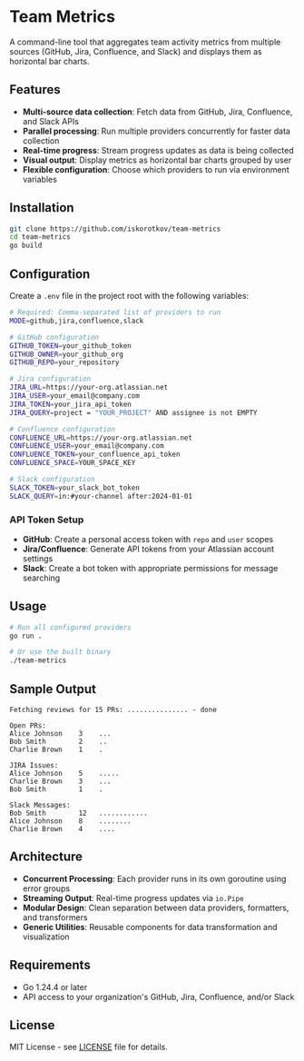 # Team Metrics

A command-line tool that aggregates team activity metrics from multiple sources (GitHub, Jira, Confluence, and Slack) and displays them as horizontal bar charts.

## Features

- **Multi-source data collection**: Fetch data from GitHub, Jira, Confluence, and Slack APIs
- **Parallel processing**: Run multiple providers concurrently for faster data collection
- **Real-time progress**: Stream progress updates as data is being collected
- **Visual output**: Display metrics as horizontal bar charts grouped by user
- **Flexible configuration**: Choose which providers to run via environment variables

## Installation

```bash
git clone https://github.com/iskorotkov/team-metrics
cd team-metrics
go build
```

## Configuration

Create a `.env` file in the project root with the following variables:

```bash
# Required: Comma-separated list of providers to run
MODE=github,jira,confluence,slack

# GitHub configuration
GITHUB_TOKEN=your_github_token
GITHUB_OWNER=your_github_org
GITHUB_REPO=your_repository

# Jira configuration
JIRA_URL=https://your-org.atlassian.net
JIRA_USER=your_email@company.com
JIRA_TOKEN=your_jira_api_token
JIRA_QUERY=project = "YOUR_PROJECT" AND assignee is not EMPTY

# Confluence configuration
CONFLUENCE_URL=https://your-org.atlassian.net
CONFLUENCE_USER=your_email@company.com
CONFLUENCE_TOKEN=your_confluence_api_token
CONFLUENCE_SPACE=YOUR_SPACE_KEY

# Slack configuration
SLACK_TOKEN=your_slack_bot_token
SLACK_QUERY=in:#your-channel after:2024-01-01
```

### API Token Setup

- **GitHub**: Create a personal access token with `repo` and `user` scopes
- **Jira/Confluence**: Generate API tokens from your Atlassian account settings
- **Slack**: Create a bot token with appropriate permissions for message searching

## Usage

```bash
# Run all configured providers
go run .

# Or use the built binary
./team-metrics
```

## Sample Output

```
Fetching reviews for 15 PRs: ............... - done

Open PRs:
Alice Johnson    3    ...
Bob Smith        2    ..
Charlie Brown    1    .

JIRA Issues:
Alice Johnson    5    .....
Charlie Brown    3    ...
Bob Smith        1    .

Slack Messages:
Bob Smith        12   ............
Alice Johnson    8    ........
Charlie Brown    4    ....
```

## Architecture

- **Concurrent Processing**: Each provider runs in its own goroutine using error groups
- **Streaming Output**: Real-time progress updates via `io.Pipe`
- **Modular Design**: Clean separation between data providers, formatters, and transformers
- **Generic Utilities**: Reusable components for data transformation and visualization

## Requirements

- Go 1.24.4 or later
- API access to your organization's GitHub, Jira, Confluence, and/or Slack

## License

MIT License - see [LICENSE](LICENSE) file for details.